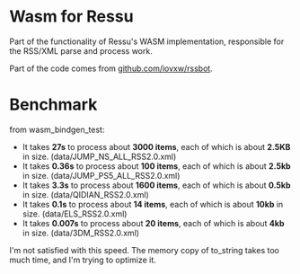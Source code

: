# Wasm for Ressu

Part of the functionality of Ressu's WASM implementation, responsible for the RSS/XML parse and process work. 

Part of the code comes from [github.com/iovxw/rssbot](https://github.com/iovxw/rssbot).


# Benchmark

from wasm_bindgen_test:

- It takes **27s** to process about **3000 items**, each of which is about **2.5KB** in size. (data/JUMP_NS_ALL_RSS2.0.xml)
- It takes **0.36s** to process about **100 items**, each of which is about **2.5kb** in size. (data/JUMP_PS5_ALL_RSS2.0.xml)
- It takes **3.3s** to process about **1600 items**, each of which is about **0.5kb** in size. (data/QIDIAN_RSS2.0.xml)
- It takes **0.1s** to process about **14 items**, each of which is about **10kb** in size. (data/ELS_RSS2.0.xml)
- It takes **0.007s** to process about **20 items**, each of which is about **4kb** in size. (data/3DM_RSS2.0.xml)

I'm not satisfied with this speed. The memory copy of to_string takes too much time, and I'm trying to optimize it.
